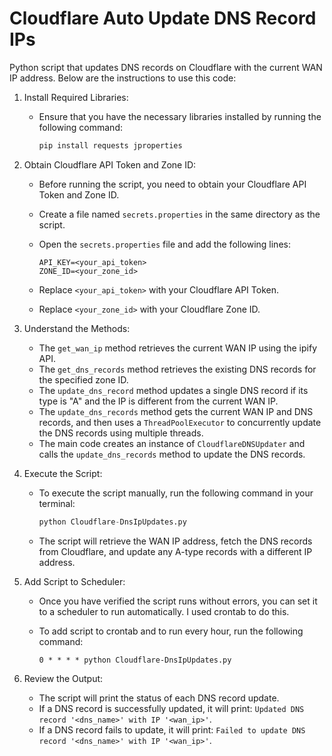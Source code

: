 # Cloudflare Auto Update DNS Record IPs
Python script that updates DNS records on Cloudflare with the current WAN IP address. Below are the instructions to use this code:

1. Install Required Libraries:

   - Ensure that you have the necessary libraries installed by running the following command:
     ```python
     pip install requests jproperties
     ```

2. Obtain Cloudflare API Token and Zone ID:
   - Before running the script, you need to obtain your Cloudflare API Token and Zone ID.
   - Create a file named `secrets.properties` in the same directory as the script.
   - Open the `secrets.properties` file and add the following lines:

     ```
     API_KEY=<your_api_token>
     ZONE_ID=<your_zone_id>
     ```
   - Replace `<your_api_token>` with your Cloudflare API Token.
   - Replace `<your_zone_id>` with your Cloudflare Zone ID.

3. Understand the Methods:
   - The `get_wan_ip` method retrieves the current WAN IP using the ipify API.
   - The `get_dns_records` method retrieves the existing DNS records for the specified zone ID.
   - The `update_dns_record` method updates a single DNS record if its type is "A" and the IP is different from the current WAN IP.
   - The `update_dns_records` method gets the current WAN IP and DNS records, and then uses a `ThreadPoolExecutor` to concurrently update the DNS records using multiple threads.
   - The main code creates an instance of `CloudflareDNSUpdater` and calls the `update_dns_records` method to update the DNS records.

4. Execute the Script:
   - To execute the script manually, run the following command in your terminal:

     ```python
     python Cloudflare-DnsIpUpdates.py
     ```
   - The script will retrieve the WAN IP address, fetch the DNS records from Cloudflare, and update any A-type records with a different IP address.
5. Add Script to Scheduler:
   - Once you have verified the script runs without errors, you can set it to a scheduler to run automatically. I used crontab to do this.
   - To add script to crontab and to run every hour, run the following command:

      ```crontab -e
      0 * * * * python Cloudflare-DnsIpUpdates.py
      ```

6. Review the Output:
   - The script will print the status of each DNS record update.
   - If a DNS record is successfully updated, it will print: `Updated DNS record '<dns_name>' with IP '<wan_ip>'`.
   - If a DNS record fails to update, it will print: `Failed to update DNS record '<dns_name>' with IP '<wan_ip>'`.